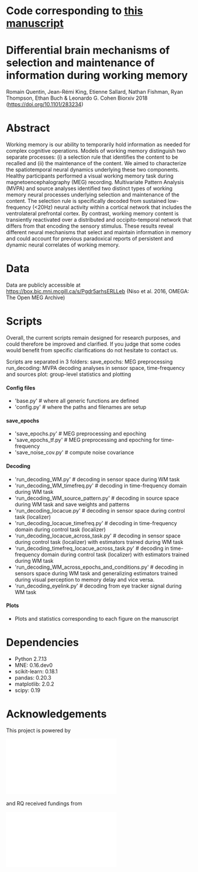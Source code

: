 # Code corresponding to [this manuscript](https://www.biorxiv.org/content/early/2018/03/16/283234)

 Differential brain mechanisms of selection and maintenance of information during working memory
================
Romain Quentin, Jean-Rémi King, Etienne Sallard, Nathan Fishman, Ryan Thompson, Ethan Buch & Leonardo G. Cohen Biorxiv 2018 (https://doi.org/10.1101/283234)


Abstract
========

Working memory is our ability to temporarily hold information as needed for complex cognitive operations. Models of working memory distinguish two separate processes: (i) a selection rule that identifies the content to be recalled and (ii) the maintenance of the content. We aimed to characterize the spatiotemporal neural dynamics underlying these two components. Healthy participants performed a visual working memory task during magnetoencephalography (MEG) recording. Multivariate Pattern Analysis (MVPA) and source analyses identified two distinct types of working memory neural processes underlying selection and maintenance of the content. The selection rule is specifically decoded from sustained low-frequency (<20Hz) neural activity within a cortical network that includes the ventrolateral prefrontal cortex. By contrast, working memory content is transiently reactivated over a distributed and occipito-temporal network that differs from that encoding the sensory stimulus. These results reveal different neural mechanisms that select and maintain information in memory and could account for previous paradoxical reports of persistent and dynamic neural correlates of working memory.


Data
====

Data are publicly accessible at https://box.bic.mni.mcgill.ca/s/Pgdr5arhsERLLeb (Niso et al. 2016,  OMEGA: The Open MEG Archive)

Scripts
=======

Overall, the current scripts remain designed for research purposes, and could therefore be improved and clarified. If you judge that some codes would benefit from specific clarifications do not hesitate to contact us.

Scripts are separated in 3 folders:
save_epochs: MEG preprocessing
run_decoding: MVPA decoding analyses in sensor space, time-frequency and sources
plot: group-level statistics and plotting

#### Config files
- 'base.py' # where all generic functions are defined
- 'config.py'  # where the paths and filenames are setup

#### save_epochs
- 'save_epochs.py'  # MEG preprocessing and epoching
- 'save_epochs_tf.py'  # MEG preprocessing and epoching for time-frequency
- 'save_noise_cov.py'  # compute noise covariance

#### Decoding
- 'run_decoding_WM.py'  # decoding in sensor space during WM task
- 'run_decoding_WM_timefreq.py'  # decoding in time-frequency domain during WM task
- 'run_decoding_WM_source_pattern.py'  # decoding in source space during WM task and save weights and  patterns
- 'run_decoding_locacue.py'  # decoding in sensor space during control task (localizer)
- 'run_decoding_locacue_timefreq.py'  # decoding in time-frequency domain during control task (localizer)
- 'run_decoding_locacue_across_task.py'  # decoding in sensor space during control task (localizer) with estimators trained during WM task
- 'run_decoding_timefreq_locacue_across_task.py'  # decoding in time-frequency domain during control task (localizer) with estimators trained during WM task
- 'run_decoding_WM_across_epochs_and_conditions.py'  # decoding in sensors space during WM task and generalizing estimators trained during visual perception to memory delay and vice versa.
- 'run_decoding_eyelink.py'  # decoding from eye tracker signal during WM task

#### Plots
- Plots and statistics corresponding to each figure on the manuscript

Dependencies
============
- Python 2.7.13
- MNE: 0.16.dev0
- scikit-learn: 0.18.1
- pandas: 0.20.3
- matplotlib: 2.0.2
- scipy: 0.19


Acknowledgements
================

This project is powered by

![logos](docs/logo.pdf)

and RQ received fundings from

![logos](docs/logo_funding.pdf)
